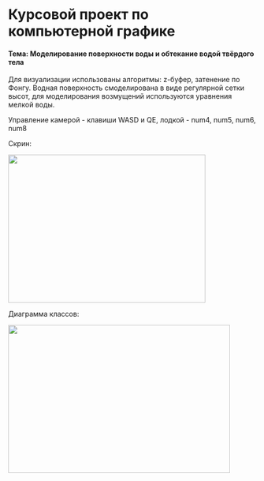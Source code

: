 # Курсовой проект по компьютерной графике 
#### Тема: Моделирование поверхности воды и обтекание водой твёрдого тела

Для визуализации использованы алгоритмы: z-буфер, затенение по Фонгу. Водная поверхность смоделирована в виде регулярной сетки высот, для моделирования возмущений используются уравнения мелкой воды. 

Управление камерой - клавиши WASD и QE, лодкой - num4, num5, num6, num8

Скрин:

<img width="400" height="300" src="https://imgur.com/SUxuy2D.png">

Диаграмма классов:

<img width="450" height="300" src="https://imgur.com/hdqw9kU.png">
